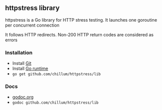 ## httpstress library

httpstress is a Go library for HTTP stress testing.
It launches one goroutine per concurrent connection

It follows HTTP redirects.
Non-200 HTTP return codes are considered as errors

### Installation
* Install [Git](http://git-scm.com/download)
* Install [Go runtime](http://golang.org/doc/install)
* `go get github.com/chillum/httpstress/lib`

### Docs
* [godoc.org](https://godoc.org/github.com/chillum/httpstress/lib)
* `godoc github.com/chillum/httpstress/lib`
